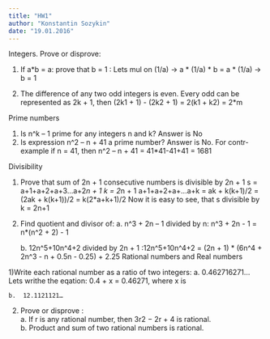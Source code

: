 ```yaml
---
title: "HW1"
author: "Konstantin Sozykin"
date: "19.01.2016"
---
```


Integers. Prove or disprove:  

1)  If a*b = a: prove that b = 1 : Lets mul on (1/a) -> a * (1/a) * b = a * (1/a) -> b = 1

2)  The difference of any two odd integers is even. Every odd can be represented as 2k + 1, then (2k1 + 1) - (2k2 + 1) =  2(k1 + k2) = 2*m
	
Prime numbers 

1)  Is n^k – 1 prime for any integers n and k? Answer is No
2)  Is expression n^2 – n + 41 a prime number? Answer is No. For contr-example if n = 41, then n^2 – n + 41 = 41*41-41+41 =  1681
 	
Divisibility 

1)  Prove that sum of 2n + 1 consecutive numbers is divisible by 2n + 1
	s = a+1+a+2+a+3...a+2*n + 1
	k = 2*n + 1
	a+1+a+2+a+...a+k = ak + k(k+1)/2 = (2ak + k(k+1))/2 = k(2*a+k+1)/2
	Now it is easy to see, that s divisible by k = 2n+1
	
2)  Find quotient and divisor of: 
	a.   n^3 + 2n – 1 divided by n: n^3 + 2n - 1 = n*(n^2 + 2) - 1
	
	b.   12n^5+10n^4+2 divided by 2n + 1 :12n^5+10n^4+2 = (2n + 1) * (6n^4 + 2n^3 - n + 0.5n - 0.25) + 2.25
Rational numbers and Real numbers

1)Write each rational number as a ratio of two integers: 
	a.  0.462716271…
	    Lets writhe the eqation:
	    0.4 + x = 0.46271, where x is
	    
	b.  12.1121121… 
	
2) Prove or disprove :  
	a.  If r is any rational number, then 3r2 − 2r + 4 is rational.  
	b.  Product and sum of two rational numbers is rational. 
